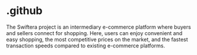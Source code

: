 # .github
The Swiftera project is an intermediary e-commerce platform where buyers and sellers connect for shopping. Here, users can enjoy convenient and easy shopping, the most competitive prices on the market, and the fastest transaction speeds compared to existing e-commerce platforms.
